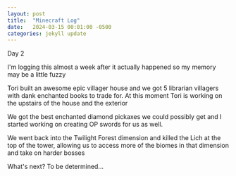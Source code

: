 ```yaml
---
layout: post
title:  "Minecraft Log"
date:   2024-03-15 00:01:00 -0500
categories: jekyll update
---
```


Day 2

I'm logging this almost a week after it actually happened so my memory may be a little fuzzy

Tori built an awesome epic villager house and we got 5 librarian villagers with dank enchanted books to trade for. At this moment Tori is working on the upstairs of the house and the exterior

We got the best enchanted diamond pickaxes we could possibly get and I started working on creating OP swords for us as well.

We went back into the Twilight Forest dimension and killed the Lich at the top of the tower, allowing us to access more of the biomes in that dimension and take on harder bosses

What's next? To be determined...